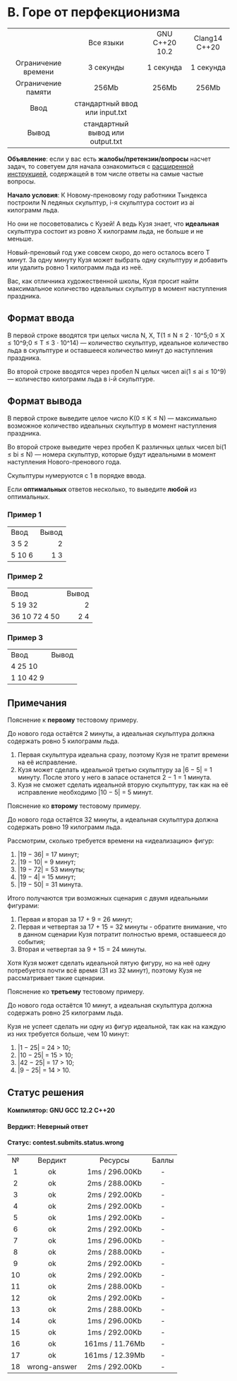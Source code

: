# B. Горе от перфекционизма

|                     |                                  |                |               |
| :-----------------: | :------------------------------: | :------------: | :-----------: |
|                     |            Все языки             | GNU C++20 10.2 | Clang14 C++20 |
| Ограничение времени |            3 секунды             |   1 секунда    |   1 секунда   |
| Ограничение памяти  |              256Mb               |     256Mb      |     256Mb     |
|        Ввод         |  стандартный ввод или input.txt  |
|        Вывод        | стандартный вывод или output.txt |

<b>Объявление</b>: если у вас есть <b>жалобы/претензии/вопросы</b> насчет задач, то советуем для начала ознакомиться с [расширенной инструкцией](https://contest.yandex.ru/contest/44525/enter/?retPage=), содержащей в том числе ответы на самые частые вопросы.

<b>Начало условия</b>: К Новому-преновому году работники Тындекса построили N ледяных скульптур, i-я скульптура состоит из ai килограмм льда.

Но они не посоветовались с Кузей! А ведь Кузя знает, что <b>идеальная</b> скульптура состоит из ровно X килограмм льда, не больше и не меньше.

Новый-преновый год уже совсем скоро, до него осталось всего T минут. За одну минуту Кузя может выбрать одну скульптуру и добавить или удалить ровно 1 килограмм льда из неё.

Вас, как отличника художественной школы, Кузя просит найти максимальное количество идеальных скульптур в момент наступления праздника.

## Формат ввода

В первой строке вводятся три целых числа N, X, T(1 ≤ N ≤ 2 ⋅ 10^5;0 ≤ X ≤ 10^9;0 ≤ T ≤ 3 ⋅ 10^14) — количество скульптур, идеальное количество льда в скульптуре и оставшееся количество минут до наступления праздника.

Во второй строке вводятся через пробел N целых чисел ai(1 ≤ ai ≤ 10^9) — количество килограмм льда в i-й скульптуре.

## Формат вывода

В первой строке выведите целое число K(0 ≤ K ≤ N) — максимально возможное количество идеальных скульптур в момент наступления праздника.

Во второй строке выведите через пробел K различных целых чисел bi(1 ≤ bi ≤ N) — номера скульптур, которые будут идеальными в момент наступления Нового-пренового года.

Скульптуры нумеруются с 1 в порядке ввода.

Если <b>оптимальных</b> ответов несколько, то выведите <b>любой</b> из оптимальных.

### Пример 1

|        |       |
| :----- | ----: |
| Ввод   | Вывод |
| 3 5 2  |     2 |
| 5 10 6 |   1 3 |

### Пример 2

|               |       |
| :------------ | ----: |
| Ввод          | Вывод |
| 5 19 32       |     2 |
| 36 10 72 4 50 |   2 4 |

### Пример 3

|           |       |
| :-------- | ----: |
| Ввод      | Вывод |
| 4 25 10   |       |
| 1 10 42 9 |       |

## Примечания

Пояснение к <b>первому</b> тестовому примеру.

До нового года остаётся 2 минуты, а идеальная скульптура должна содержать ровно 5 килограмм льда.

1. Первая скульптура идеальна сразу, поэтому Кузя не тратит времени на её исправление.
2. Кузя может сделать идеальной третью скульптуру за |6 − 5| = 1 минуту. После этого у него в запасе останется 2 − 1 = 1 минута.
3. Кузя не сможет сделать идеальной вторую скульптуру, так как на её исправление необходимо |10 − 5| = 5 минут.

Пояснение ко <b>второму</b> тестовому примеру.

До нового года остаётся 32 минуты, а идеальная скульптура должна содержать ровно 19 килограмм льда.

Рассмотрим, сколько требуется времени на «идеализацию» фигур:

1.  |19 − 36| = 17 минут;
2.  |19 − 10| = 9 минут;
3.  |19 − 72| = 53 минуты;
4.  |19 − 4| = 15 минут;
5.  |19 − 50| = 31 минута.

Итого получаются три возможных сценария с двумя идеальными фигурами:

1.  Первая и вторая за 17 + 9 = 26 минут;
2.  Первая и четвертая за 17 + 15 = 32 минуты - обратите внимание, что в данном сценарии Кузя потратит полностью время, оставшееся до события;
3.  Вторая и четвертая за 9 + 15 = 24 минуты.

Хотя Кузя может сделать идеальной пятую фигуру, но на неё одну потребуется почти всё время (31 из 32 минут), поэтому Кузя не рассматривает такие сценарии.

Пояснение ко <b>третьему</b> тестовому примеру.

До нового года остаётся 10 минут, а идеальная скульптура должна содержать ровно 25 килограмм льда.

Кузя не успеет сделать ни одну из фигур идеальной, так как на каждую из них требуется больше, чем 10 минут:

1. |1 − 25| = 24 > 10;
2. |10 − 25| = 15 > 10;
3. |42 − 25| = 17 > 10;
4. |9 − 25| = 14 > 10.

## Статус решения

#### Компилятор: GNU GCC 12.2 C++20

#### Вердикт: Неверный ответ

#### Статус: contest.submits.status.wrong

|     |              |                 |       |
| :-: | :----------: | :-------------: | :---: |
|  №  |   Вердикт    |     Ресурсы     | Баллы |
|  1  |      ok      | 1ms / 296.00Kb  |   -   |
|  2  |      ok      | 2ms / 288.00Kb  |   -   |
|  3  |      ok      | 2ms / 292.00Kb  |   -   |
|  4  |      ok      | 2ms / 292.00Kb  |   -   |
|  5  |      ok      | 1ms / 292.00Kb  |   -   |
|  6  |      ok      | 2ms / 292.00Kb  |   -   |
|  7  |      ok      | 1ms / 296.00Kb  |   -   |
|  8  |      ok      | 2ms / 288.00Kb  |   -   |
|  9  |      ok      | 2ms / 292.00Kb  |   -   |
| 10  |      ok      | 2ms / 292.00Kb  |   -   |
| 11  |      ok      | 2ms / 288.00Kb  |   -   |
| 12  |      ok      | 2ms / 292.00Kb  |   -   |
| 13  |      ok      | 2ms / 288.00Kb  |   -   |
| 14  |      ok      | 1ms / 296.00Kb  |   -   |
| 15  |      ok      | 1ms / 292.00Kb  |   -   |
| 16  |      ok      | 161ms / 11.76Mb |   -   |
| 17  |      ok      | 161ms / 12.39Mb |   -   |
| 18  | wrong-answer | 2ms / 292.00Kb  |   -   |
